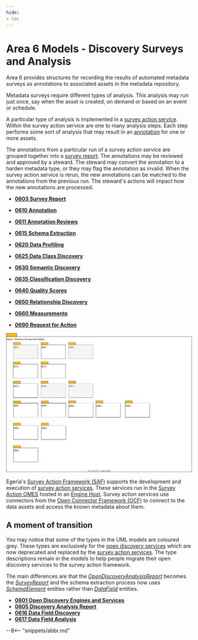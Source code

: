 ```yaml
---
hide:
- toc
---
```


<!-- SPDX-License-Identifier: CC-BY-4.0 -->
<!-- Copyright Contributors to the ODPi Egeria project. -->

# Area 6 Models - Discovery Surveys and Analysis

Area 6 provides structures for recording the results of automated metadata surveys as annotations to associated assets in the metadata repository.

Metadata surveys require different types of analysis. This analysis may run just once, say when the asset is created, on demand or based on an event or schedule.

A particular type of analysis is implemented in a [survey action service](/concepts/survey-action-service). Within the survey action service are one to many analysis steps. Each step performs some sort of analysis that may result in an [annotation](/concepts/survey-report/#annotations) for one or more assets.

The annotations from a particular run of a survey action service are grouped together into a [survey report](/concepts/survey-report).  The annotations may be reviewed and approved by a steward. The steward may convert the annotation to a harden metadata type, or they may flag the annotation as invalid. When the survey action service is rerun, the new annotations can be matched to the annotations from the previous run. The steward's actions will impact how the new annotations are processed.

* **[0603 Survey Report](0603-Survey-Reports.md)**
* **[0610 Annotation](0610-Annotations.md)**
* **[0611 Annotation Reviews](0612-Annotation-Reviews.md)**
* **[0615 Schema Extraction](0615-Schema-Extraction.md)**

* **[0620 Data Profiling](0620-Data-Profiling.md)**
* **[0625 Data Class Discovery](0625-Data-Class-Discovery.md)**
* **[0630 Semantic Discovery](0630-Semantic-Discovery.md)**
* **[0635 Classification Discovery](0635-Classification-Discovery.md)**
* **[0640 Quality Scores](0640-Quality-Scores.md)**
* **[0650 Relationship Discovery](0650-Relationship-Discovery.md)**
* **[0660 Measurements](0660-Data-Source-Measurements.md)**
* **[0690 Request for Action](0690-Request-for-Action.md)**

![UML Packages](area-6-discovery-overview.svg)

Egeria's [Survey Action Framework (SAF)](/frameworks/saf/overview) supports the development and execution of [survey action services](/concepts/survey-action-services).  These services run in the [Survey Action OMES](/services/omes/survey-action/overview) hosted in an [Engine Host](/concepts/engine-host).  Survey action services use connectors from the [Open Connector Framework (OCF)](/frameworks/ocf/overview) to connect to the data assets and access the known metadata about them.

## A moment of transition

You may notice that some of the types in the UML models are coloured grey.  These types are exclusively for the [open discovery services](/concepts/open-discovery-service) which are now deprecated and replaced by the [survey action services](/concepts/survey-action-framework).  The type descriptions remain in the models to help people migrate their open discovery services to the survey action framework.

The main differences are that the [*OpenDiscoveryAnalysisReport*](0605-Open-Discovery-Analysis-Reports.md) becomes the [*SurveyReport*](0603-Survey-Reports.svg) and the schema extraction process now uses [*SchemaElement*](/type/5/0501-Schema-Elements) entities rather than [*DataField*](0616-Data-Field-Discovery.md) entities.

* **[0601 Open Discovery Engines and Services](0601-Open-Discovery-Engine.md)**
* **[0605 Discovery Analysis Report](0605-Open-Discovery-Analysis-Reports.md)**
* **[0616 Data Field Discovery](0616-Data-Field-Discovery.md)**
* **[0617 Data Field Analysis](0617-Data-Field-Analysis.md)**

--8<-- "snippets/abbr.md"
